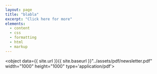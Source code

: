 ```yaml
--- 
layout: page
title: "blabla"
excerpt: "Click here for more"
elements:
  - content
  - css
  - formatting
  - html
  - markup  
---
```


<object data={{ site.url }}{{ site.baseurl }}"../assets/pdf/newsletter.pdf" width="1000" height="1000" type='application/pdf'></object>
